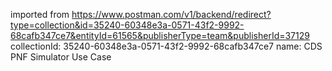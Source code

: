 imported from https://www.postman.com/v1/backend/redirect?type=collection&id=35240-60348e3a-0571-43f2-9992-68cafb347ce7&entityId=61565&publisherType=team&publisherId=37129
collectionId: 35240-60348e3a-0571-43f2-9992-68cafb347ce7
name: CDS PNF Simulator Use Case